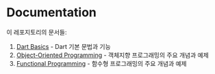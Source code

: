# Documentation

이 레포지토리의 문서들:

1. [Dart Basics](dart_basics.md) - Dart 기본 문법과 기능
2. [Object-Oriented Programming](object_oriented_programming.md) - 객체지향 프로그래밍의 주요 개념과 예제
3. [Functional Programming](functional_programming.md) - 함수형 프로그래밍의 주요 개념과 예제